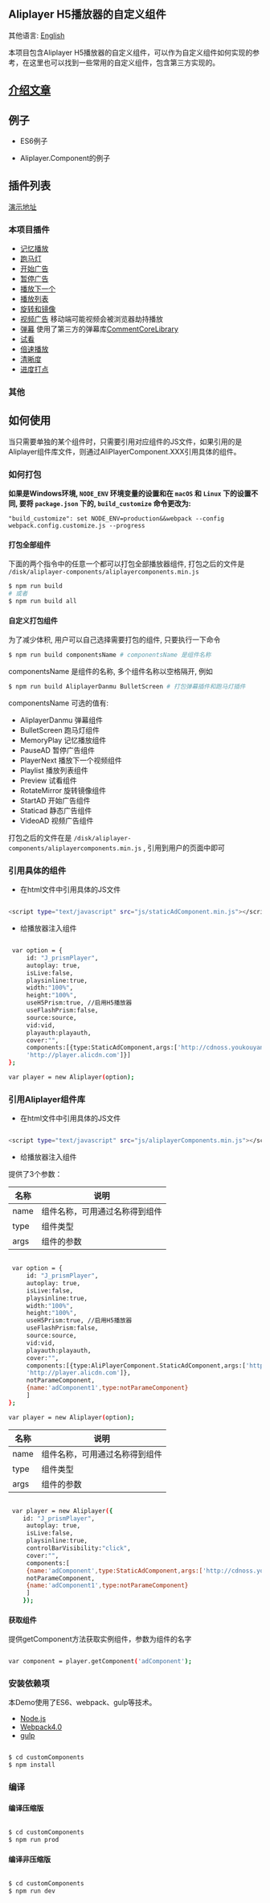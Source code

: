 ## Aliplayer H5播放器的自定义组件

其他语言: [English](https://github.com/aliyunvideo/AliyunPlayer_Web/blob/master/customComponents/README.md)

本项目包含Aliplayer H5播放器的自定义组件，可以作为自定义组件如何实现的参考，在这里也可以找到一些常用的自定义组件，包含第三方实现的。

## [介绍文章](https://yq.aliyun.com/articles/626454)

## 例子

- ES6例子

- Aliplayer.Component的例子

##  插件列表

[演示地址](https://player.alicdn.com/aliplayer/presentation/index.html)

### 本项目插件

- [记忆播放](https://github.com/aliyunvideo/AliyunPlayer_Web/tree/master/customComponents/src/components/MemoryPlayComponent)
- [跑马灯](https://github.com/aliyunvideo/AliyunPlayer_Web/tree/master/customComponents/src/components/BulletScreenComponent)
- [开始广告](https://github.com/aliyunvideo/AliyunPlayer_Web/tree/master/customComponents/src/components/StartADComponent)
- [暂停广告](https://github.com/aliyunvideo/AliyunPlayer_Web/tree/master/customComponents/src/components/PauseADComponent)
- [播放下一个](https://github.com/aliyunvideo/AliyunPlayer_Web/tree/master/customComponents/src/components/playerNextComponent)
- [播放列表](https://github.com/aliyunvideo/AliyunPlayer_Web/tree/master/customComponents/src/components/PlaylistComponent)
- [旋转和镜像](https://github.com/aliyunvideo/AliyunPlayer_Web/tree/master/customComponents/src/components/RotateMirrorComponent)
- [视频广告](https://github.com/aliyunvideo/AliyunPlayer_Web/tree/master/customComponents/src/components/VideoADComponent) 移动端可能视频会被浏览器劫持播放
- [弹幕](https://github.com/aliyunvideo/AliyunPlayer_Web/tree/master/customComponents/src/components/AliplayerDanmuComponent) 使用了第三方的弹幕库[CommentCoreLibrary](https://github.com/jabbany/CommentCoreLibrary/)
- [试看](https://github.com/aliyunvideo/AliyunPlayer_Web/tree/master/customComponents/src/components/PreviewVodComponent)
- [倍速播放](https://github.com/aliyunvideo/AliyunPlayer_Web/tree/master/customComponents/src/components/RateComponent)
- [清晰度](https://github.com/aliyunvideo/AliyunPlayer_Web/tree/master/customComponents/src/components/QualityComponent)
- [进度打点](https://github.com/aliyunvideo/AliyunPlayer_Web/tree/master/customComponents/src/components/ProgressComponent)



### 其他

## 如何使用

当只需要单独的某个组件时，只需要引用对应组件的JS文件，如果引用的是Aliplayer组件库文件，则通过AliPlayerComponent.XXX引用具体的组件。

### 如何打包

**如果是Windows环境, `NODE_ENV` 环境变量的设置和在 `macOS` 和 `Linux` 下的设置不同, 要将 `package.json` 下的, `build_customize` 命令更改为:** 

```
"build_customize": set NODE_ENV=production&&webpack --config webpack.config.customize.js --progress
```

#### 打包全部组件

下面的两个指令中的任意一个都可以打包全部播放器组件, 打包之后的文件是 `/disk/aliplayer-components/aliplayercomponents.min.js` 

```sh
$ npm run build 
# 或者
$ npm run build all
```

#### 自定义打包组件

为了减少体积, 用户可以自己选择需要打包的组件, 只要执行一下命令

```sh
$ npm run build componentsName # componentsName 是组件名称
```

componentsName 是组件的名称, 多个组件名称以空格隔开, 例如

```sh
$ npm run build AliplayerDanmu BulletScreen # 打包弹幕插件和跑马灯插件
```

componentsName 可选的值有:

- AliplayerDanmu 弹幕组件
- BulletScreen 跑马灯组件  
- MemoryPlay 记忆播放组件
- PauseAD 暂停广告组件 
- PlayerNext 播放下一个视频组件
- Playlist 播放列表组件 
- Preview 试看组件
- RotateMirror 旋转镜像组件
- StartAD 开始广告组件
- Staticad 静态广告组件
- VideoAD 视频广告组件

打包之后的文件在是 `/disk/aliplayer-components/aliplayercomponents.min.js` , 引用到用户的页面中即可

### 引用具体的组件

- 在html文件中引用具体的JS文件

```sh

<script type="text/javascript" src="js/staticAdComponent.min.js"></script>

```

- 给播放器注入组件

```sh

 var option = {
     id: "J_prismPlayer",
     autoplay: true,
     isLive:false,
     playsinline:true,
     width:"100%",
     height:"100%",
     useH5Prism:true, //启用H5播放器
     useFlashPrism:false,
     source:source,
     vid:vid,
     playauth:playauth,
     cover:"",
     components:[{type:StaticAdComponent,args:['http://cdnoss.youkouyang.com/cover.png',
     'http://player.alicdn.com']}]                 
};

var player = new Aliplayer(option);

```

### 引用Aliplayer组件库

- 在html文件中引用具体的JS文件

```sh

<script type="text/javascript" src="js/aliplayerComponents.min.js"></script>

```

- 给播放器注入组件

提供了3个参数：

|名称|说明
|-|-
|name|组件名称，可用通过名称得到组件
|type| 组件类型
|args| 组件的参数

```sh

 var option = {
     id: "J_prismPlayer",
     autoplay: true,
     isLive:false,
     playsinline:true,
     width:"100%",
     height:"100%",
     useH5Prism:true, //启用H5播放器
     useFlashPrism:false,
     source:source,
     vid:vid,
     playauth:playauth,
     cover:"",
     components:[{type:AliPlayerComponent.StaticAdComponent,args:['http://cdnoss.youkouyang.com/cover.png',
     'http://player.alicdn.com']},
     notParameComponent,
     {name:'adComponent1',type:notParameComponent}
     ]                 
};

var player = new Aliplayer(option);

```

|名称|说明
|-|-
|name|组件名称，可用通过名称得到组件
|type| 组件类型
|args| 组件的参数

```sh

 var player = new Aliplayer({
    id: "J_prismPlayer",
     autoplay: true,
     isLive:false,
     playsinline:true,
     controlBarVisibility:"click",
     cover:"",
     components:[
     {name:'adComponent',type:StaticAdComponent,args:['http://cdnoss.youkouyang.com/cover.png']},
     notParameComponent,
     {name:'adComponent1',type:notParameComponent}
     ]                 
    });

```

#### 获取组件

提供getComponent方法获取实例组件，参数为组件的名字

```sh

var component = player.getComponent('adComponent');

```

### 安装依赖项

本Demo使用了ES6、webpack、gulp等技术。

 - [Node.js](https://nodejs.org/en/)
 - [Webpack4.0](http://webpack.github.io) 
 - [gulp](https://gulpjs.com)

```sh

$ cd customComponents
$ npm install

```

### 编译

#### 编译压缩版

```sh

$ cd customComponents
$ npm run prod

```

#### 编译非压缩版

```sh

$ cd customComponents
$ npm run dev

```

